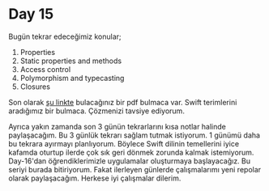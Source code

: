 # Day 15
Bugün tekrar edeceğimiz konular;
1. Properties
2. Static properties and methods
3. Access control
4. Polymorphism and typecasting
5. Closures

Son olarak [şu linkte](https://www.hackingwithswift.com/files/100/15-wordsearch.pdf) bulacağınız bir pdf bulmaca var. Swift terimlerini aradığımız bir bulmaca. Çözmenizi tavsiye ediyorum. 

Ayrıca yakın zamanda son 3 günün tekrarlarını kısa notlar halinde paylaşacağım. Bu 3 günlük tekrarı sağlam tutmak istiyorum. 1 günümü daha bu tekrara ayırmayı planlıyorum. Böylece Swift dilinin temellerini iyice kafamda oturtup ilerde çok sık geri dönmek zorunda kalmak istemiyorum. Day-16'dan öğrendiklerimizle uygulamalar oluşturmaya başlayacağız. Bu seriyi burada bitiriyorum. Fakat ilerleyen günlerde çalışmalarımı yeni repolar olarak paylaşacağım. Herkese iyi çalışmalar dilerim.